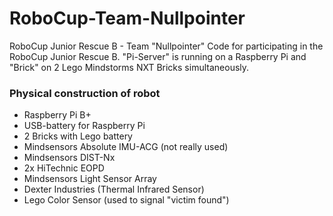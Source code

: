 # RoboCup-Team-Nullpointer
RoboCup Junior Rescue B - Team "Nullpointer"
Code for participating in the RoboCup Junior Rescue B. "Pi-Server" is running on a Raspberry Pi and "Brick" on 2 Lego Mindstorms NXT Bricks simultaneously. 

### Physical construction of robot
- Raspberry Pi B+
- USB-battery for Raspberry Pi
- 2 Bricks with Lego battery
- Mindsensors Absolute IMU-ACG (not really used)
- Mindsensors DIST-Nx
- 2x HiTechnic EOPD
- Mindsensors Light Sensor Array
- Dexter Industries (Thermal Infrared Sensor)
- Lego Color Sensor (used to signal "victim found")
